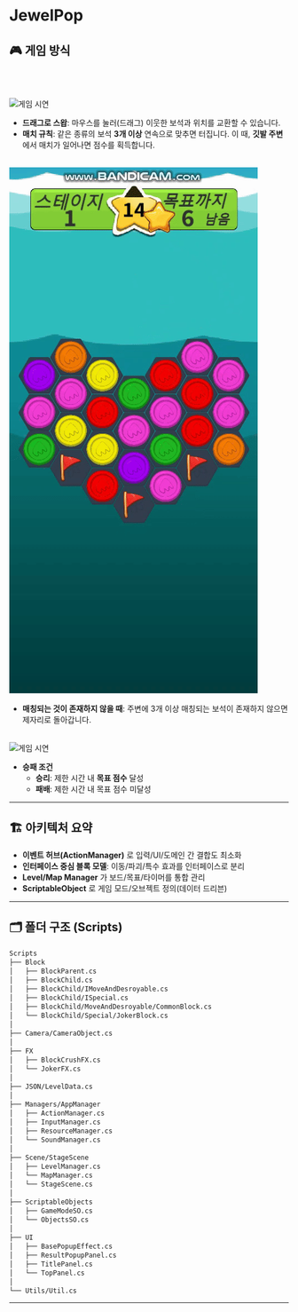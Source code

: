 # JewelPop

## 🎮 게임 방식

<br><br>

![게임 시연](https://raw.githubusercontent.com/JuYongWoo/JewelPop_Public/main/README/JewelPop_GIF1.gif)
- **드래그로 스왑**: 마우스를 눌러(드래그) 이웃한 보석과 위치를 교환할 수 있습니다.
- **매치 규칙**: 같은 종류의 보석 **3개 이상** 연속으로 맞추면 터집니다. 이 때, **깃발 주변**에서 매치가 일어나면 점수를 획득합니다.
<br><br>

![게임 시연](https://raw.githubusercontent.com/JuYongWoo/JewelPop_Public/main/README/JewelPop_GIF2.gif)
- **매칭되는 것이 존재하지 않을 때**: 주변에 3개 이상 매칭되는 보석이 존재하지 않으면 제자리로 돌아갑니다.
<br><br>

![게임 시연](https://raw.githubusercontent.com/JuYongWoo/JewelPop_Public/main/README/JewelPop_GIF3.gif)
- **승패 조건**
  - **승리**: 제한 시간 내 **목표 점수** 달성
  - **패배**: 제한 시간 내 목표 점수 미달성

---

## 🏗 아키텍처 요약

- **이벤트 허브(ActionManager)** 로 입력/UI/도메인 간 결합도 최소화
- **인터페이스 중심 블록 모델**: 이동/파괴/특수 효과를 인터페이스로 분리
- **Level/Map Manager** 가 보드/목표/타이머를 통합 관리
- **ScriptableObject** 로 게임 모드/오브젝트 정의(데이터 드리븐)

---

## 🗂 폴더 구조 (Scripts)

```
Scripts
├── Block
│   ├── BlockParent.cs
│   ├── BlockChild.cs
│   ├── BlockChild/IMoveAndDesroyable.cs
│   ├── BlockChild/ISpecial.cs
│   ├── BlockChild/MoveAndDesroyable/CommonBlock.cs
│   └── BlockChild/Special/JokerBlock.cs
│
├── Camera/CameraObject.cs
│
├── FX
│   ├── BlockCrushFX.cs
│   └── JokerFX.cs
│
├── JSON/LevelData.cs
│
├── Managers/AppManager
│   ├── ActionManager.cs
│   ├── InputManager.cs
│   ├── ResourceManager.cs
│   └── SoundManager.cs
│
├── Scene/StageScene
│   ├── LevelManager.cs
│   └── MapManager.cs
│   └── StageScene.cs
│
├── ScriptableObjects
│   ├── GameModeSO.cs
│   └── ObjectsSO.cs
│
├── UI
│   ├── BasePopupEffect.cs
│   ├── ResultPopupPanel.cs
│   ├── TitlePanel.cs
│   └── TopPanel.cs
│
└── Utils/Util.cs
```

---

